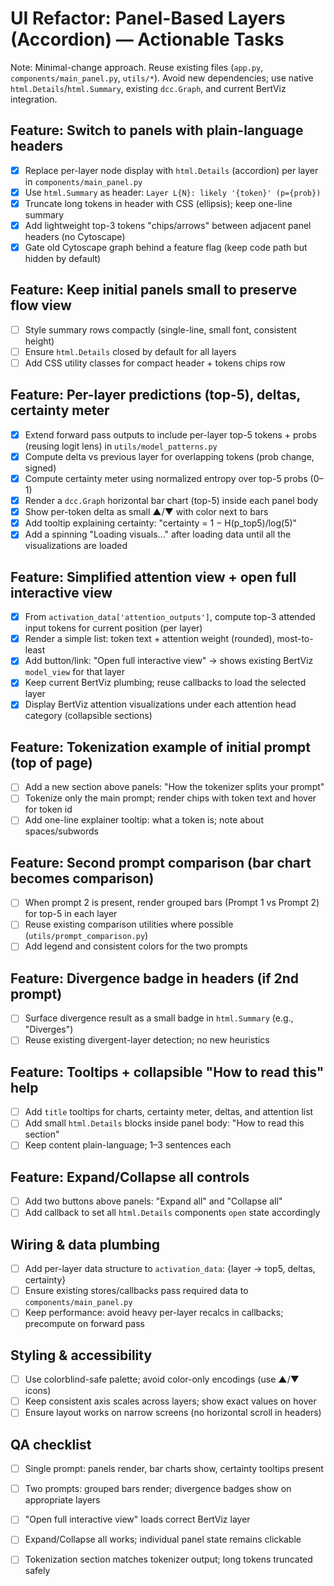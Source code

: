 # UI Refactor: Panel-Based Layers (Accordion) — Actionable Tasks

Note: Minimal-change approach. Reuse existing files (`app.py`, `components/main_panel.py`, `utils/*`). Avoid new dependencies; use native `html.Details`/`html.Summary`, existing `dcc.Graph`, and current BertViz integration.

## Feature: Switch to panels with plain-language headers
- [x] Replace per-layer node display with `html.Details` (accordion) per layer in `components/main_panel.py`
- [x] Use `html.Summary` as header: `Layer L{N}: likely '{token}' (p={prob})`
- [x] Truncate long tokens in header with CSS (ellipsis); keep one-line summary
- [x] Add lightweight top-3 tokens "chips/arrows" between adjacent panel headers (no Cytoscape)
- [x] Gate old Cytoscape graph behind a feature flag (keep code path but hidden by default)

## Feature: Keep initial panels small to preserve flow view
- [ ] Style summary rows compactly (single-line, small font, consistent height)
- [ ] Ensure `html.Details` closed by default for all layers
- [ ] Add CSS utility classes for compact header + tokens chips row

## Feature: Per-layer predictions (top-5), deltas, certainty meter
- [x] Extend forward pass outputs to include per-layer top-5 tokens + probs (reusing logit lens) in `utils/model_patterns.py`
- [x] Compute delta vs previous layer for overlapping tokens (prob change, signed)
- [x] Compute certainty meter using normalized entropy over top-5 probs (0–1)
- [x] Render a `dcc.Graph` horizontal bar chart (top-5) inside each panel body
- [x] Show per-token delta as small ▲/▼ with color next to bars
- [x] Add tooltip explaining certainty: "certainty = 1 − H(p_top5)/log(5)"
- [x] Add a spinning "Loading visuals..." after loading data until all the visualizations are loaded

## Feature: Simplified attention view + open full interactive view
- [x] From `activation_data['attention_outputs']`, compute top-3 attended input tokens for current position (per layer)
- [x] Render a simple list: token text + attention weight (rounded), most-to-least
- [x] Add button/link: "Open full interactive view" → shows existing BertViz `model_view` for that layer
- [x] Keep current BertViz plumbing; reuse callbacks to load the selected layer
- [x] Display BertViz attention visualizations under each attention head category (collapsible sections)

## Feature: Tokenization example of initial prompt (top of page)
- [ ] Add a new section above panels: "How the tokenizer splits your prompt"
- [ ] Tokenize only the main prompt; render chips with token text and hover for token id
- [ ] Add one-line explainer tooltip: what a token is; note about spaces/subwords

## Feature: Second prompt comparison (bar chart becomes comparison)
- [ ] When prompt 2 is present, render grouped bars (Prompt 1 vs Prompt 2) for top-5 in each layer
- [ ] Reuse existing comparison utilities where possible (`utils/prompt_comparison.py`)
- [ ] Add legend and consistent colors for the two prompts

## Feature: Divergence badge in headers (if 2nd prompt)
- [ ] Surface divergence result as a small badge in `html.Summary` (e.g., "Diverges")
- [ ] Reuse existing divergent-layer detection; no new heuristics

## Feature: Tooltips + collapsible "How to read this" help
- [ ] Add `title` tooltips for charts, certainty meter, deltas, and attention list
- [ ] Add small `html.Details` blocks inside panel body: "How to read this section"
- [ ] Keep content plain-language; 1–3 sentences each

## Feature: Expand/Collapse all controls
- [ ] Add two buttons above panels: "Expand all" and "Collapse all"
- [ ] Add callback to set all `html.Details` components `open` state accordingly

## Wiring & data plumbing
- [ ] Add per-layer data structure to `activation_data`: {layer -> top5, deltas, certainty}
- [ ] Ensure existing stores/callbacks pass required data to `components/main_panel.py`
- [ ] Keep performance: avoid heavy per-layer recalcs in callbacks; precompute on forward pass

## Styling & accessibility
- [ ] Use colorblind-safe palette; avoid color-only encodings (use ▲/▼ icons)
- [ ] Keep consistent axis scales across layers; show exact values on hover
- [ ] Ensure layout works on narrow screens (no horizontal scroll in headers)

## QA checklist
- [ ] Single prompt: panels render, bar charts show, certainty tooltips present
- [ ] Two prompts: grouped bars render; divergence badges show on appropriate layers
- [ ] "Open full interactive view" loads correct BertViz layer
- [ ] Expand/Collapse all works; individual panel state remains clickable
- [ ] Tokenization section matches tokenizer output; long tokens truncated safely


